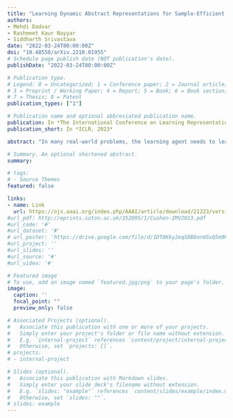 ```yaml
---
title: "Learning Dynamic Abstract Representations for Sample-Efficient Reinforcement Learning"
authors:
- Mehdi Dadvar
- Rashmeet Kaur Nayyar
- Siddharth Srivastava
date: "2022-03-24T00:00:00Z"
doi: "10.48550/arXiv.2210.01955"
# Schedule page publish date (NOT publication's date).
publishDate: "2022-03-24T00:00:00Z"

# Publication type.
# Legend: 0 = Uncategorized; 1 = Conference paper; 2 = Journal article;
# 3 = Preprint / Working Paper; 4 = Report; 5 = Book; 6 = Book section;
# 7 = Thesis; 8 = Patent
publication_types: ["1"]

# Publication name and optional abbreviated publication name.
publication: In *The International Conference on Learning Representations, (In submission) 2023*
publication_short: In *ICLR, 2023*

abstract: "In many real-world problems, the learning agent needs to learn a problem's abstractions and solution simultaneously. However, most such abstractions need to be designed and refined by hand for different problems and domains of application. This paper presents a novel top-down approach for constructing state abstractions while carrying out reinforcement learning. Starting with state variables and a simulator, it presents a novel domain-independent approach for dynamically computing an abstraction based on the dispersion of Q-values in abstract states as the agent continues acting and learning. Extensive empirical evaluation on multiple domains and problems shows that this approach automatically learns abstractions that are finely-tuned to the problem, yield powerful sample efficiency, and result in the RL agent significantly outperforming existing approaches."

# Summary. An optional shortened abstract.
summary: 

# tags:
# - Source Themes
featured: false

links:
- name: Link
  url: https://ojs.aaai.org/index.php/AAAI/article/download/21223/version/19510/20972
#url_pdf: http://eprints.soton.ac.uk/352095/1/Cushen-IMV2013.pdf
#url_code: '#'
#url_dataset: '#'
# url_poster: 'https://drive.google.com/file/d/1DT8KkyJeq5DB8ondSvQ5m9RCspVUZRkL/view'
#url_project: ''
#url_slides: ''
#url_source: '#'
#url_video: '#'

# Featured image
# To use, add an image named `featured.jpg/png` to your page's folder. 
image:
  caption: ''
  focal_point: ""
  preview_only: false

# Associated Projects (optional).
#   Associate this publication with one or more of your projects.
#   Simply enter your project's folder or file name without extension.
#   E.g. `internal-project` references `content/project/internal-project/index.md`.
#   Otherwise, set `projects: []`.
# projects:
# - internal-project

# Slides (optional).
#   Associate this publication with Markdown slides.
#   Simply enter your slide deck's filename without extension.
#   E.g. `slides: "example"` references `content/slides/example/index.md`.
#   Otherwise, set `slides: ""`.
# slides: example
---
```


<!-- {{% alert note %}}
Click the *Cite* button above to demo the feature to enable visitors to import publication metadata into their reference management software.
{{% /alert %}}

{{% alert note %}}
Click the *Slides* button above to demo Academic's Markdown slides feature.
{{% /alert %}}

Supplementary notes can be added here, including [code and math](https://sourcethemes.com/academic/docs/writing-markdown-latex/). -->